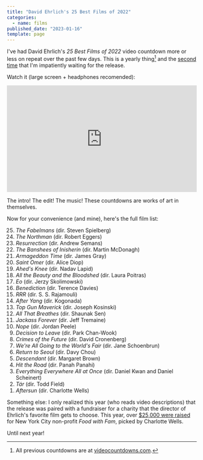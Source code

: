 ```yaml
---
title: "David Ehrlich's 25 Best Films of 2022"
categories:
  - name: films
published_date: "2023-01-16"
template: page
---
```


I've had David Ehrlich's _25 Best Films of 2022_ video countdown more or less on repeat over the past few days. This is a yearly thing[^1] and the [second time](/notes/the-best-films-of-2021) that I'm impatiently waiting for the release.

Watch it (large screen + headphones recomended):

<style>.embed-container { position: relative; padding-bottom: 56.25%; height: 0; overflow: hidden; max-width: 100%; } .embed-container iframe, .embed-container object, .embed-container embed { position: absolute; top: 0; left: 0; width: 100%; height: 100%; }</style>
<div class='embed-container'><iframe src='https://player.vimeo.com/video/786806921?byline=0&portrait=0' frameborder='0' allowFullScreen></iframe></div>

The intro! The edit! The music! These countdowns are works of art in themselves.

Now for your convenience (and mine), here's the full film list:

<ol reversed>
<li><em>The Fabelmans</em> (dir. Steven Spielberg)</li>
<li><em>The Northman</em> (dir. Robert Eggers)</li>
<li><em>Resurrection</em> (dir. Andrew Semans)</li>
<li><em>The Banshees of Inisherin</em> (dir. Martin McDonagh)</li>
<li><em>Armageddon Time</em> (dir. James Gray)</li>
<li><em>Saint Omer</em> (dir. Alice Diop)</li>
<li><em>Ahed's Knee</em> (dir. Nadav Lapid)</li>
<li><em>All the Beauty and the Bloodshed</em> (dir. Laura Poitras)</li>
<li><em>Eo</em> (dir. Jerzy Skolimowski)</li>
<li><em>Benediction</em> (dir. Terence Davies)</li>
<li><em>RRR</em> (dir. S. S. Rajamouli)</li>
<li><em>After Yang</em> (dir. Kogonada)</li>
<li><em>Top Gun Maverick</em> (dir. Joseph Kosinski)</li>
<li><em>All That Breathes</em> (dir. Shaunak Sen)</li>
<li><em>Jackass Forever</em> (dir. Jeff Tremaine)</li>
<li><em>Nope</em> (dir. Jordan Peele)</li>
<li><em>Decision to Leave</em> (dir. Park Chan-Wook)</li>
<li><em>Crimes of the Future</em> (dir. David Cronenberg)</li>
<li><em>We're All Going to the World's Fair</em> (dir. Jane Schoenbrun)</li>
<li><em>Return to Seoul</em> (dir. Davy Chou)</li>
<li><em>Descendant</em> (dir. Margaret Brown)</li>
<li><em>Hit the Road</em> (dir. Panah Panahi)</li>
<li><em>Everything Everywhere All at Once</em> (dir. Daniel Kwan and Daniel Scheinert)</li>
<li><em>Tár</em> (dir. Todd Field)</li>
<li><em>Aftersun</em> (dir. Charlotte Wells)</li>
</ol>

Something else: I only realized this year (who reads video descriptions) that the release was paired with a fundraiser for a charity that the director of Ehrlich's favorite film gets to choose. This year, over [$25,000 were raised](https://www.gofundme.com/f/david-ehrlichs-2023-video-countdown-fundraiser) for New York City non-profit _Food with Fam_, picked by Charlotte Wells.

Until next year!

[^1]: All previous countdowns are at [videocountdowns.com](https://www.videocountdowns.com/).

